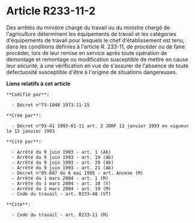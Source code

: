 # Article R233-11-2

Des arrêtés du ministre chargé du travail ou du ministre chargé de l'agriculture déterminent les équipements de travail et
les catégories d'équipements de travail pour lesquels le chef d'établissement est tenu, dans les conditions définies à
l'article R. 233-11, de procéder ou de faire procéder, lors de leur remise en service après toute opération de démontage et
remontage ou modification susceptible de mettre en cause leur sécurité, à une vérification en vue de s'assurer de l'absence
de toute défectuosité susceptible d'être à l'origine de situations dangereuses.

**Liens relatifs à cet article**

	**Codifié par**:

	  - Décret n°73-1048 1973-11-15

	**Créé par**:

	  - Décret n°93-41 1993-01-11 art. 2 JORF 13 janvier 1993 en vigueur le 15 janvier 1993

	**Cité par**:

	  - Arrêté du 9 juin 1993 - art. 1 (Ab)
	  - Arrêté du 9 juin 1993 - art. 19 (Ab)
	  - Arrêté du 9 juin 1993 - art. 20 (Ab)
	  - Arrêté du 9 juin 1993 - art. 21 (Ab)
	  - Décret n°95-607 du 6 mai 1995 - art. Annexe (M)
	  - Arrêté du 1 mars 2004 - art. 1 (M)
	  - Arrêté du 1 mars 2004 - art. 18 (V)
	  - Arrêté du 1 mars 2004 - art. 19 (M)
	  - Code du travail - art. R233-48 (VT)

	**Cite**:

	  - Code du travail - art. R233-11 (M)
